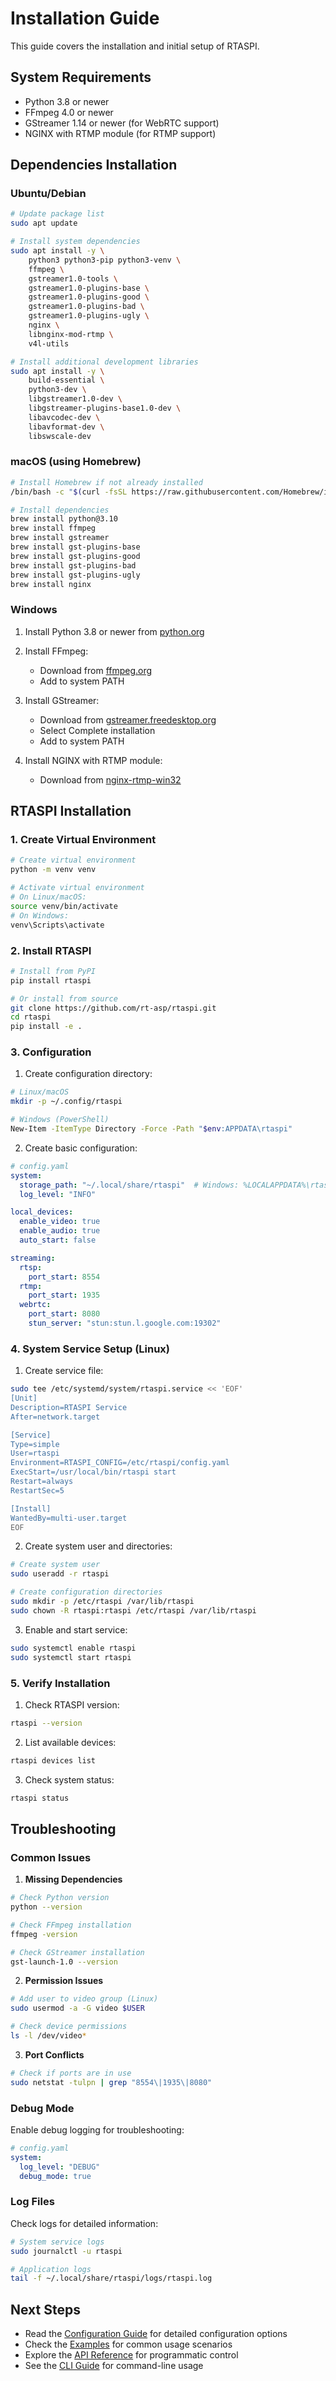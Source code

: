 # Installation Guide

This guide covers the installation and initial setup of RTASPI.

## System Requirements

- Python 3.8 or newer
- FFmpeg 4.0 or newer
- GStreamer 1.14 or newer (for WebRTC support)
- NGINX with RTMP module (for RTMP support)

## Dependencies Installation

### Ubuntu/Debian

```bash
# Update package list
sudo apt update

# Install system dependencies
sudo apt install -y \
    python3 python3-pip python3-venv \
    ffmpeg \
    gstreamer1.0-tools \
    gstreamer1.0-plugins-base \
    gstreamer1.0-plugins-good \
    gstreamer1.0-plugins-bad \
    gstreamer1.0-plugins-ugly \
    nginx \
    libnginx-mod-rtmp \
    v4l-utils

# Install additional development libraries
sudo apt install -y \
    build-essential \
    python3-dev \
    libgstreamer1.0-dev \
    libgstreamer-plugins-base1.0-dev \
    libavcodec-dev \
    libavformat-dev \
    libswscale-dev
```

### macOS (using Homebrew)

```bash
# Install Homebrew if not already installed
/bin/bash -c "$(curl -fsSL https://raw.githubusercontent.com/Homebrew/install/HEAD/install.sh)"

# Install dependencies
brew install python@3.10
brew install ffmpeg
brew install gstreamer
brew install gst-plugins-base
brew install gst-plugins-good
brew install gst-plugins-bad
brew install gst-plugins-ugly
brew install nginx
```

### Windows

1. Install Python 3.8 or newer from [python.org](https://www.python.org/downloads/)

2. Install FFmpeg:
   - Download from [ffmpeg.org](https://ffmpeg.org/download.html)
   - Add to system PATH

3. Install GStreamer:
   - Download from [gstreamer.freedesktop.org](https://gstreamer.freedesktop.org/download/)
   - Select Complete installation
   - Add to system PATH

4. Install NGINX with RTMP module:
   - Download from [nginx-rtmp-win32](https://github.com/illuspas/nginx-rtmp-win32)

## RTASPI Installation

### 1. Create Virtual Environment

```bash
# Create virtual environment
python -m venv venv

# Activate virtual environment
# On Linux/macOS:
source venv/bin/activate
# On Windows:
venv\Scripts\activate
```

### 2. Install RTASPI

```bash
# Install from PyPI
pip install rtaspi

# Or install from source
git clone https://github.com/rt-asp/rtaspi.git
cd rtaspi
pip install -e .
```

### 3. Configuration

1. Create configuration directory:
```bash
# Linux/macOS
mkdir -p ~/.config/rtaspi

# Windows (PowerShell)
New-Item -ItemType Directory -Force -Path "$env:APPDATA\rtaspi"
```

2. Create basic configuration:
```yaml
# config.yaml
system:
  storage_path: "~/.local/share/rtaspi"  # Windows: %LOCALAPPDATA%\rtaspi
  log_level: "INFO"

local_devices:
  enable_video: true
  enable_audio: true
  auto_start: false

streaming:
  rtsp:
    port_start: 8554
  rtmp:
    port_start: 1935
  webrtc:
    port_start: 8080
    stun_server: "stun:stun.l.google.com:19302"
```

### 4. System Service Setup (Linux)

1. Create service file:
```bash
sudo tee /etc/systemd/system/rtaspi.service << 'EOF'
[Unit]
Description=RTASPI Service
After=network.target

[Service]
Type=simple
User=rtaspi
Environment=RTASPI_CONFIG=/etc/rtaspi/config.yaml
ExecStart=/usr/local/bin/rtaspi start
Restart=always
RestartSec=5

[Install]
WantedBy=multi-user.target
EOF
```

2. Create system user and directories:
```bash
# Create system user
sudo useradd -r rtaspi

# Create configuration directories
sudo mkdir -p /etc/rtaspi /var/lib/rtaspi
sudo chown -R rtaspi:rtaspi /etc/rtaspi /var/lib/rtaspi
```

3. Enable and start service:
```bash
sudo systemctl enable rtaspi
sudo systemctl start rtaspi
```

### 5. Verify Installation

1. Check RTASPI version:
```bash
rtaspi --version
```

2. List available devices:
```bash
rtaspi devices list
```

3. Check system status:
```bash
rtaspi status
```

## Troubleshooting

### Common Issues

1. **Missing Dependencies**
```bash
# Check Python version
python --version

# Check FFmpeg installation
ffmpeg -version

# Check GStreamer installation
gst-launch-1.0 --version
```

2. **Permission Issues**
```bash
# Add user to video group (Linux)
sudo usermod -a -G video $USER

# Check device permissions
ls -l /dev/video*
```

3. **Port Conflicts**
```bash
# Check if ports are in use
sudo netstat -tulpn | grep "8554\|1935\|8080"
```

### Debug Mode

Enable debug logging for troubleshooting:

```yaml
# config.yaml
system:
  log_level: "DEBUG"
  debug_mode: true
```

### Log Files

Check logs for detailed information:

```bash
# System service logs
sudo journalctl -u rtaspi

# Application logs
tail -f ~/.local/share/rtaspi/logs/rtaspi.log
```

## Next Steps

- Read the [Configuration Guide](CONFIGURATION.md) for detailed configuration options
- Check the [Examples](EXAMPLES.md) for common usage scenarios
- Explore the [API Reference](API.md) for programmatic control
- See the [CLI Guide](CLI.md) for command-line usage
